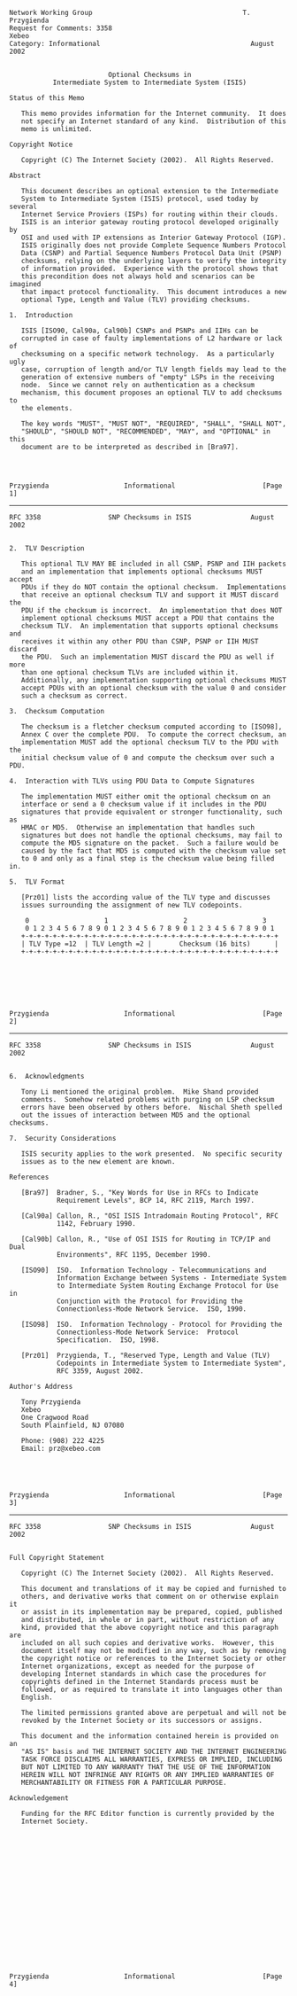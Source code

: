     Network Working Group                                      T. Przygienda
    Request for Comments: 3358                                         Xebeo
    Category: Informational                                      August 2002


                             Optional Checksums in
               Intermediate System to Intermediate System (ISIS)

    Status of this Memo

       This memo provides information for the Internet community.  It does
       not specify an Internet standard of any kind.  Distribution of this
       memo is unlimited.

    Copyright Notice

       Copyright (C) The Internet Society (2002).  All Rights Reserved.

    Abstract

       This document describes an optional extension to the Intermediate
       System to Intermediate System (ISIS) protocol, used today by several
       Internet Service Proviers (ISPs) for routing within their clouds.
       ISIS is an interior gateway routing protocol developed originally by
       OSI and used with IP extensions as Interior Gateway Protocol (IGP).
       ISIS originally does not provide Complete Sequence Numbers Protocol
       Data (CSNP) and Partial Sequence Numbers Protocol Data Unit (PSNP)
       checksums, relying on the underlying layers to verify the integrity
       of information provided.  Experience with the protocol shows that
       this precondition does not always hold and scenarios can be imagined
       that impact protocol functionality.  This document introduces a new
       optional Type, Length and Value (TLV) providing checksums.

    1.  Introduction

       ISIS [ISO90, Cal90a, Cal90b] CSNPs and PSNPs and IIHs can be
       corrupted in case of faulty implementations of L2 hardware or lack of
       checksuming on a specific network technology.  As a particularly ugly
       case, corruption of length and/or TLV length fields may lead to the
       generation of extensive numbers of "empty" LSPs in the receiving
       node.  Since we cannot rely on authentication as a checksum
       mechanism, this document proposes an optional TLV to add checksums to
       the elements.

       The key words "MUST", "MUST NOT", "REQUIRED", "SHALL", "SHALL NOT",
       "SHOULD", "SHOULD NOT", "RECOMMENDED", "MAY", and "OPTIONAL" in this
       document are to be interpreted as described in [Bra97].




    Przygienda                   Informational                      [Page 1]

------------------------------------------------------------------------

``` newpage
RFC 3358                 SNP Checksums in ISIS               August 2002


2.  TLV Description

   This optional TLV MAY BE included in all CSNP, PSNP and IIH packets
   and an implementation that implements optional checksums MUST accept
   PDUs if they do NOT contain the optional checksum.  Implementations
   that receive an optional checksum TLV and support it MUST discard the
   PDU if the checksum is incorrect.  An implementation that does NOT
   implement optional checksums MUST accept a PDU that contains the
   checksum TLV.  An implementation that supports optional checksums and
   receives it within any other PDU than CSNP, PSNP or IIH MUST discard
   the PDU.  Such an implementation MUST discard the PDU as well if more
   than one optional checksum TLVs are included within it.
   Additionally, any implementation supporting optional checksums MUST
   accept PDUs with an optional checksum with the value 0 and consider
   such a checksum as correct.

3.  Checksum Computation

   The checksum is a fletcher checksum computed according to [ISO98],
   Annex C over the complete PDU.  To compute the correct checksum, an
   implementation MUST add the optional checksum TLV to the PDU with the
   initial checksum value of 0 and compute the checksum over such a PDU.

4.  Interaction with TLVs using PDU Data to Compute Signatures

   The implementation MUST either omit the optional checksum on an
   interface or send a 0 checksum value if it includes in the PDU
   signatures that provide equivalent or stronger functionality, such as
   HMAC or MD5.  Otherwise an implementation that handles such
   signatures but does not handle the optional checksums, may fail to
   compute the MD5 signature on the packet.  Such a failure would be
   caused by the fact that MD5 is computed with the checksum value set
   to 0 and only as a final step is the checksum value being filled in.

5.  TLV Format

   [Prz01] lists the according value of the TLV type and discusses
   issues surrounding the assignment of new TLV codepoints.

    0                   1                   2                   3
    0 1 2 3 4 5 6 7 8 9 0 1 2 3 4 5 6 7 8 9 0 1 2 3 4 5 6 7 8 9 0 1
   +-+-+-+-+-+-+-+-+-+-+-+-+-+-+-+-+-+-+-+-+-+-+-+-+-+-+-+-+-+-+-+-+
   | TLV Type =12  | TLV Length =2 |       Checksum (16 bits)      |
   +-+-+-+-+-+-+-+-+-+-+-+-+-+-+-+-+-+-+-+-+-+-+-+-+-+-+-+-+-+-+-+-+







Przygienda                   Informational                      [Page 2]
```

------------------------------------------------------------------------

``` newpage
RFC 3358                 SNP Checksums in ISIS               August 2002


6.  Acknowledgments

   Tony Li mentioned the original problem.  Mike Shand provided
   comments.  Somehow related problems with purging on LSP checksum
   errors have been observed by others before.  Nischal Sheth spelled
   out the issues of interaction between MD5 and the optional checksums.

7.  Security Considerations

   ISIS security applies to the work presented.  No specific security
   issues as to the new element are known.

References

   [Bra97]  Bradner, S., "Key Words for Use in RFCs to Indicate
            Requirement Levels", BCP 14, RFC 2119, March 1997.

   [Cal90a] Callon, R., "OSI ISIS Intradomain Routing Protocol", RFC
            1142, February 1990.

   [Cal90b] Callon, R., "Use of OSI ISIS for Routing in TCP/IP and Dual
            Environments", RFC 1195, December 1990.

   [ISO90]  ISO.  Information Technology - Telecommunications and
            Information Exchange between Systems - Intermediate System
            to Intermediate System Routing Exchange Protocol for Use in
            Conjunction with the Protocol for Providing the
            Connectionless-Mode Network Service.  ISO, 1990.

   [ISO98]  ISO.  Information Technology - Protocol for Providing the
            Connectionless-Mode Network Service:  Protocol
            Specification.  ISO, 1998.

   [Prz01]  Przygienda, T., "Reserved Type, Length and Value (TLV)
            Codepoints in Intermediate System to Intermediate System",
            RFC 3359, August 2002.

Author's Address

   Tony Przygienda
   Xebeo
   One Cragwood Road
   South Plainfield, NJ 07080

   Phone: (908) 222 4225
   Email: prz@xebeo.com





Przygienda                   Informational                      [Page 3]
```

------------------------------------------------------------------------

``` newpage
RFC 3358                 SNP Checksums in ISIS               August 2002


Full Copyright Statement

   Copyright (C) The Internet Society (2002).  All Rights Reserved.

   This document and translations of it may be copied and furnished to
   others, and derivative works that comment on or otherwise explain it
   or assist in its implementation may be prepared, copied, published
   and distributed, in whole or in part, without restriction of any
   kind, provided that the above copyright notice and this paragraph are
   included on all such copies and derivative works.  However, this
   document itself may not be modified in any way, such as by removing
   the copyright notice or references to the Internet Society or other
   Internet organizations, except as needed for the purpose of
   developing Internet standards in which case the procedures for
   copyrights defined in the Internet Standards process must be
   followed, or as required to translate it into languages other than
   English.

   The limited permissions granted above are perpetual and will not be
   revoked by the Internet Society or its successors or assigns.

   This document and the information contained herein is provided on an
   "AS IS" basis and THE INTERNET SOCIETY AND THE INTERNET ENGINEERING
   TASK FORCE DISCLAIMS ALL WARRANTIES, EXPRESS OR IMPLIED, INCLUDING
   BUT NOT LIMITED TO ANY WARRANTY THAT THE USE OF THE INFORMATION
   HEREIN WILL NOT INFRINGE ANY RIGHTS OR ANY IMPLIED WARRANTIES OF
   MERCHANTABILITY OR FITNESS FOR A PARTICULAR PURPOSE.

Acknowledgement

   Funding for the RFC Editor function is currently provided by the
   Internet Society.



















Przygienda                   Informational                      [Page 4]
```
